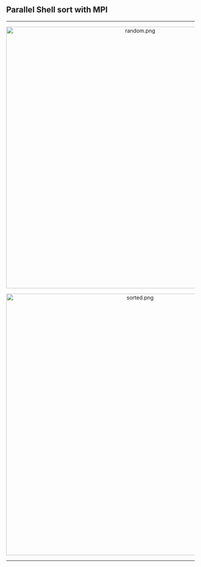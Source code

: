 ## Parallel Shell sort with MPI 
---

<p align="center">
<img width="700" src="https://raw.githubusercontent.com/YarOkatev/sorting/master/scripts/random.png" alt="random.png"/>

<p align="center">
<img width="700" src="https://raw.githubusercontent.com/YarOkatev/sorting/master/scripts/sorted.png" alt="sorted.png"/>

---